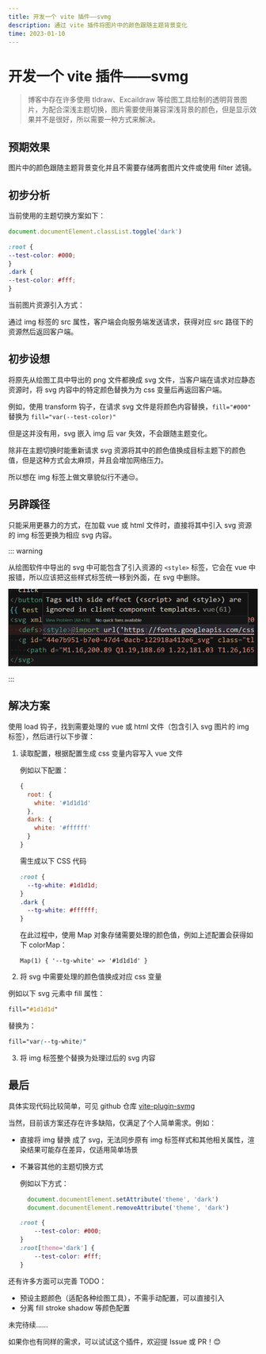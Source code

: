 ```yaml
---
title: 开发一个 vite 插件——svmg
description: 通过 vite 插件将图片中的颜色跟随主题背景变化
time: 2023-01-10
---
```


# 开发一个 vite 插件——svmg

> 博客中存在许多使用 tldraw、Excaildraw 等绘图工具绘制的透明背景图片，为配合深浅主题切换，图片需要使用兼容深浅背景的颜色，但是显示效果并不是很好，所以需要一种方式来解决。

## 预期效果

图片中的颜色跟随主题背景变化并且不需要存储两套图片文件或使用 filter 滤镜。

## 初步分析

当前使用的主题切换方案如下：

```javascript
document.documentElement.classList.toggle('dark')
```
```css
:root {
--test-color: #000;
}
.dark {
--test-color: #fff;
}
```

当前图片资源引入方式：

通过 img 标签的 src 属性，客户端会向服务端发送请求，获得对应 src 路径下的资源然后返回客户端。

## 初步设想

将原先从绘图工具中导出的 png 文件都换成 svg 文件，当客户端在请求对应静态资源时，将 svg 内容中的特定颜色替换为为 css 变量后再返回客户端。

例如，使用 transform 钩子，在请求 svg 文件是将颜色内容替换，`fill="#000"` 替换为 `fill="var(--test-color)"`

但是这并没有用，svg 嵌入 img 后 var 失效，不会跟随主题变化。

除非在主题切换时能重新请求 svg 资源将其中的颜色值换成目标主题下的颜色值，但是这种方式会太麻烦，并且会增加网络压力。

所以想在 img 标签上做文章貌似行不通😒。

## 另辟蹊径

只能采用更暴力的方式，在加载 vue 或 html 文件时，直接将其中引入 svg 资源的 img 标签更换为相应 svg 内容。

::: warning

从绘图软件中导出的 svg 中可能包含了引入资源的 `<style>` 标签，它会在 vue 中报错，所以应该把这些样式标签统一移到外面，在 svg 中删除。

![image-20230108220649675](assets/image-20230108220649675.png)

:::

## 解决方案

使用 load 钩子，找到需要处理的 vue 或 html 文件（包含引入 svg 图片的 img 标签），然后进行以下步骤：

1. 读取配置，根据配置生成 css 变量内容写入 vue 文件

   例如以下配置：

   ```javascript
   { 
     root: {
       white: '#1d1d1d'
     }, 
     dark: {
       white: '#ffffff' 
     } 
   }
   ```
   需生成以下 CSS 代码

   ```css
   :root {
     --tg-white: #1d1d1d;
   }
   .dark {
     --tg-white: #ffffff;
   }
   ```

   在此过程中，使用 Map 对象存储需要处理的颜色值，例如上述配置会获得如下 colorMap：

   ```
   Map(1) { '--tg-white' => '#1d1d1d' }
   ```

2. 将 svg 中需要处理的颜色值换成对应 css 变量

  例如以下 svg 元素中 fill 属性：

  ```css
  fill="#1d1d1d"
  ```

  替换为：

  ```css
  fill="var(--tg-white)"
  ```

3. 将 img 标签整个替换为处理过后的 svg 内容

## 最后

具体实现代码比较简单，可见 github 仓库 [vite-plugin-svmg](https://github.com/ylw5/vite-plugin-svmg)

当然，目前该方案还存在许多缺陷，仅满足了个人简单需求。例如：

- 直接将 img 替换 成了 svg，无法同步原有 img 标签样式和其他相关属性，渲染结果可能存在差异，仅适用简单场景

- 不兼容其他的主题切换方式

  例如以下方式：

  ```javascript
    document.documentElement.setAttribute('theme', 'dark')
    document.documentElement.removeAttribute('theme', 'dark')
  ```
    ```css
    :root {
    	--test-color: #000;
    }
    :root[theme='dark'] {
    	--test-color: #fff;
    }
    ```

还有许多方面可以完善 TODO：

- 预设主题颜色（适配各种绘图工具），不需手动配置，可以直接引入
- 分离 fill stroke shadow 等颜色配置

未完待续……

如果你也有同样的需求，可以试试这个插件，欢迎提 Issue 或 PR！😊
